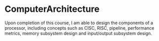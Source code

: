 # ComputerArchitecture
Upon completion of this course, I am able to design the components of a processor, including concepts such as CISC, RISC, pipeline, performance metrics, memory subsystem design and input/output subsystem design.
